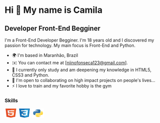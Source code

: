 Hi 👋 My name is Camila
==========================

Developer Front-End Begginer
-----------------------------

I'm a Front-End Developer Begginer. I'm 18 years old and I discovered my passion for technology.
My main focus is Front-End and Python.

* 🌍  I'm based in Maranhão, Brazil
* ✉️  You can contact me at [niinofonseca123@gmail.com].
* 🧠  I currently only study and am deepening my knowledge in HTML5, CSS3 and Python.
* 🤝  I'm open to collaborating on high impact projects on people's lives...
* ⚡  I love to train and my favorite hobby is the gym



### Skills

<div>
  <img align="center" alt="Camila-HTML" height="30" width="40" src="https://raw.githubusercontent.com/devicons/devicon/master/icons/html5/html5-original.svg">
  <img align="center" alt="Camila-CSS" height="30" width="40" src="https://raw.githubusercontent.com/devicons/devicon/master/icons/css3/css3-original.svg">
  <img align="center" alt="Camila-Python" height="30" width="40" src="https://raw.githubusercontent.com/devicons/devicon/master/icons/python/python-original.svg">
</div>
